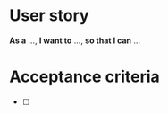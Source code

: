 # User story
**As a** ..., 
**I want to** ..., 
**so that I can** ...

# Acceptance criteria
- [ ] 
